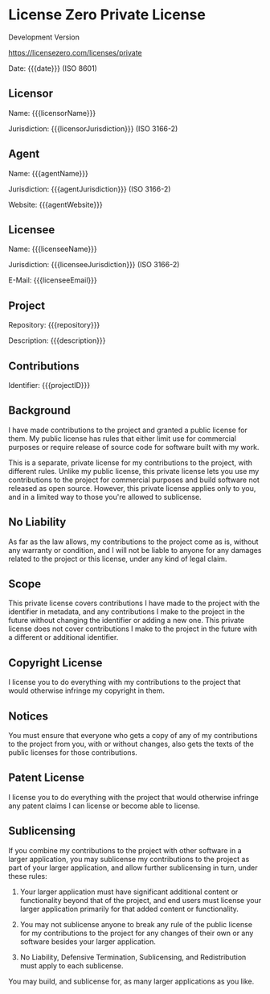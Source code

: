 # License Zero Private License

Development Version

<https://licensezero.com/licenses/private>

Date: {{{date}}} (ISO 8601)

## Licensor

Name: {{{licensorName}}}

Jurisdiction: {{{licensorJurisdiction}}} (ISO 3166-2)

## Agent

Name: {{{agentName}}}

Jurisdiction: {{{agentJurisdiction}}} (ISO 3166-2)

Website: {{{agentWebsite}}}

## Licensee

Name: {{{licenseeName}}}

Jurisdiction: {{{licenseeJurisdiction}}} (ISO 3166-2)

E-Mail: {{{licenseeEmail}}}

## Project

Repository: {{{repository}}}

Description: {{{description}}}

## Contributions

Identifier: {{{projectID}}}

## Background

I have made contributions to the project and granted a
public license for them.  My public license has rules
that either limit use for commercial purposes or require
release of source code for software built with my work.

This is a separate, private license for my contributions
to the project, with different rules.  Unlike my public
license, this private license lets you use my contributions
to the project for commercial purposes and build software
not released as open source.  However, this private license
applies only to you, and in a limited way to those you're
allowed to sublicense.

## No Liability

As far as the law allows, my contributions to the project
come as is, without any warranty or condition, and I will
not be liable to anyone for any damages related to the
project or this license, under any kind of legal claim.

## Scope

This private license covers contributions I have made
to the project with the identifier in metadata, and any
contributions I make to the project in the future without
changing the identifier or adding a new one.  This private
license does not cover contributions I make to the project
in the future with a different or additional identifier.

## Copyright License

I license you to do everything with my contributions to the
project that would otherwise infringe my copyright in them.

## Notices

You must ensure that everyone who gets a copy of any of
my contributions to the project from you, with or without
changes, also gets the texts of the public licenses for
those contributions.

## Patent License

I license you to do everything with the project that
would otherwise infringe any patent claims I can license
or become able to license.

## Sublicensing

If you combine my contributions to the project with other
software in a larger application, you may sublicense
my contributions to the project as part of your larger
application, and allow further sublicensing in turn,
under these rules:

1. Your larger application must have significant
   additional content or functionality beyond that of
   the project, and end users must license your larger
   application primarily for that added content or
   functionality.

2. You may not sublicense anyone to break any rule of
   the public license for my contributions to the project
   for any changes of their own or any software besides
   your larger application.

3. No Liability, Defensive Termination, Sublicensing,
   and Redistribution must apply to each sublicense.

You may build, and sublicense for, as many larger
applications as you like.
